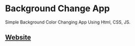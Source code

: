 # Background Change App

Simple Background Color Changing App Using Html, CSS, JS.

## [Website](https://gauravsinghdev.github.io/color-change/)
